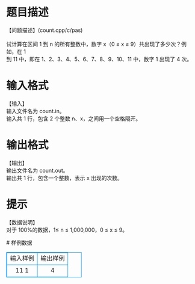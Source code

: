# 

 
 # 题目描述 
<p>
【问题描述】(count.cpp/c/pas)<br><br>  试计算在区间 1 到 n 的所有整数中，数字 x（0 ≤ x ≤ 9）共出现了多少次？例如，在 1<br>到 11 中，即在 1、2、3、4、5、6、7、8、9、10、11 中，数字 1 出现了 4 次。<br></p> 

 
 # 输入格式 
<p>
【输入】<br>   输入文件名为 count.in。<br>   输入共 1 行，包含 2 个整数 n、x，之间用一个空格隔开。<br></p> 

 
 # 输出格式 
<p>
【输出】<br>输出文件名为 count.out。<br>输出共 1 行，包含一个整数，表示 x 出现的次数。<br></p> 

 
 # 提示 
<p>
【数据说明】<br>对于 100%的数据，1≤ n ≤ 1,000,000，0 ≤ x ≤ 9。<br></p> 
# 样例数据
<style>
        table,table tr th, table tr td { border:1px solid #0094ff; }
        table { width: 200px; min-height: 25px; line-height: 25px; text-align: center; border-collapse: collapse;}   
    </style>
<table>
	<tr>
		<td>输入样例</td>
		<td>输出样例</td>
	</tr>
<tr><td>11 1</td><td>4</td></tr></table>

